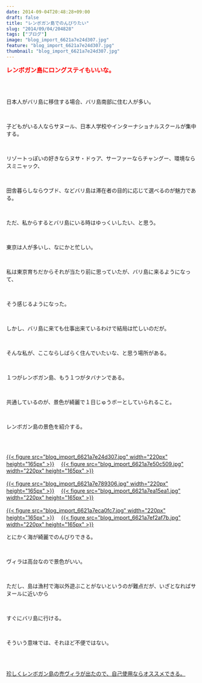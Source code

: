 ```yaml
---
date: 2014-09-04T20:48:28+09:00
draft: false
title: "レンボガン島でのんびりたい"
slug: "2014/09/04/204828"
tags: ["ブログ"]
image: "blog_import_6621a7e24d307.jpg"
feature: "blog_import_6621a7e24d307.jpg"
thumbnail: "blog_import_6621a7e24d307.jpg"
---
```

<p><font color="#ff0000" size="3"><strong>レンボガン島にロングステイもいいな。</strong></font></p><br/><br/><p>日本人がバリ島に移住する場合、バリ島南部に住む人が多い。</p><br/><p>子どもがいる人ならサヌール、日本人学校やインターナショナルスクールが集中する。</p><br/><p>リゾートっぽいの好きならヌサ・ドゥア、サーファーならチャングー、環境ならスミニャック、</p><br/><p>田舎暮らしならウブド、などバリ島は滞在者の目的に応じて選べるのが魅力である。</p><br/><p>ただ、私からするとバリ島にいる時はゆっくいしたい、と思う。</p><br/><p>東京は人が多いし、なにかと忙しい。</p><br/><p>私は東京育ちだからそれが当たり前に思っていたが、バリ島に来るようになって、</p><br/><p>そう感じるようになった。</p><br/><p>しかし、バリ島に来ても仕事出来ているわけで結局は忙しいのだが。</p><br/><p>そんな私が、ここならしばらく住んでいたいな、と思う場所がある。</p><br/><p>１つがレンボガン島、もう１つがタバナンである。</p><br/><p>共通しているのが、景色が綺麗で１日じゅうボーとしていられること。</p><br/><p>レンボガン島の景色を紹介する。</p><br/><p><br/><a href="blog_import_6621a7e384bd2.jpg">{{< figure src="blog_import_6621a7e24d307.jpg" width="220px" height="165px" >}}</a> 　<a href="blog_import_6621a7e642f57.jpg">{{< figure src="blog_import_6621a7e50c509.jpg" width="220px" height="165px" >}}</a> <br/><br/><a href="blog_import_6621a7e8c0875.jpg">{{< figure src="blog_import_6621a7e789306.jpg" width="220px" height="165px" >}}</a> 　<a href="blog_import_6621a7eb62549.jpg">{{< figure src="blog_import_6621a7ea15ea1.jpg" width="220px" height="165px" >}}</a> <br/><br/><a href="blog_import_6621a7edd7a9e.jpg">{{< figure src="blog_import_6621a7eca0fc7.jpg" width="220px" height="165px" >}}</a> 　<a href="blog_import_6621a7f05fe55.jpg">{{< figure src="blog_import_6621a7ef2af7b.jpg" width="220px" height="165px" >}}</a> <br/></p><p>とにかく海が綺麗でのんびりできる。</p><br/><p>ヴィラは高台なので景色がいい。</p><br/><p>ただし、島は漁村で海以外遊ぶことがないというのが難点だが、いざとなればサヌールに近いから</p><br/><p>すぐにバリ島に行ける。</p><br/><p>そういう意味では、それほど不便ではない。</p><br/><br/><p><a href="http://sayantaman.blog.fc2.com/blog-entry-38.html" target="_blank">珍しくレンボガン島の売ヴィラが出たので、自己使用ならオススメできる。</a> <a href="http://sayantaman.blog.fc2.com/blog-entry-38.html"></a></p><br/><br/><br/><br/><br/><br/><br/><br/><br/>

